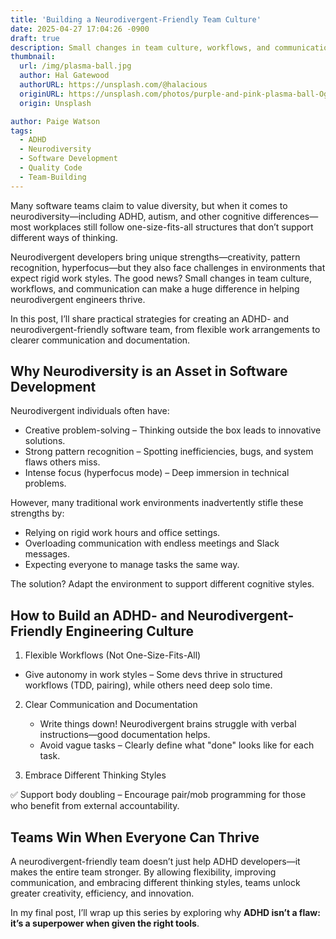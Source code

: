 ```yaml
---
title: 'Building a Neurodivergent-Friendly Team Culture'
date: 2025-04-27 17:04:26 -0900
draft: true
description: Small changes in team culture, workflows, and communication can make a huge difference in helping neurodivergent engineers thrive.
thumbnail:
  url: /img/plasma-ball.jpg
  author: Hal Gatewood
  authorURL: https://unsplash.com/@halacious
  originURL: https://unsplash.com/photos/purple-and-pink-plasma-ball-OgvqXGL7XO4
  origin: Unsplash

author: Paige Watson
tags:
  - ADHD
  - Neurodiversity
  - Software Development
  - Quality Code
  - Team-Building
---
```


Many software teams claim to value diversity, but when it comes to neurodiversity—including ADHD, autism, and other
cognitive differences—most workplaces still follow one-size-fits-all structures that don’t support different ways of
thinking.

Neurodivergent developers bring unique strengths—creativity, pattern recognition, hyperfocus—but they also face
challenges in environments that expect rigid work styles. The good news? Small changes in team culture, workflows, and
communication can make a huge difference in helping neurodivergent engineers thrive.

In this post, I’ll share practical strategies for creating an ADHD- and neurodivergent-friendly software team, from
flexible work arrangements to clearer communication and documentation.

## Why Neurodiversity is an Asset in Software Development

Neurodivergent individuals often have:
- Creative problem-solving – Thinking outside the box leads to innovative solutions.
- Strong pattern recognition – Spotting inefficiencies, bugs, and system flaws others miss.
- Intense focus (hyperfocus mode) – Deep immersion in technical problems.

However, many traditional work environments inadvertently stifle these strengths by:
- Relying on rigid work hours and office settings.
- Overloading communication with endless meetings and Slack messages.
- Expecting everyone to manage tasks the same way.

The solution? Adapt the environment to support different cognitive styles.

## How to Build an ADHD- and Neurodivergent-Friendly Engineering Culture

1. Flexible Workflows (Not One-Size-Fits-All)

[//]: # (   ✅ Allow async work – Meetings can be draining; provide alternatives like written updates.)
   - Give autonomy in work styles – Some devs thrive in structured workflows (TDD, pairing), while others need deep solo
   time.

2. Clear Communication and Documentation
   - Write things down! Neurodivergent brains struggle with verbal instructions—good documentation helps.
   -  Avoid vague tasks – Clearly define what "done" looks like for each task.

3. Embrace Different Thinking Styles

[//]: # (   ✅ Recognize hyperfocus as a strength – Give space for deep work without constant interruptions.)
   ✅ Support body doubling – Encourage pair/mob programming for those who benefit from external accountability.

## Teams Win When Everyone Can Thrive

A neurodivergent-friendly team doesn’t just help ADHD developers—it makes the entire team stronger. By allowing
flexibility, improving communication, and embracing different thinking styles, teams unlock greater creativity,
efficiency, and innovation.

In my final post, I’ll wrap up this series by exploring why **ADHD isn’t a flaw: it’s a superpower when given the right
tools**.
